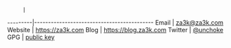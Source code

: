          |   
---------|-------------------------------------------
Email    |   [za3k@za3k.com](mailto:za3k@za3k.com)
Website  |   https://za3k.com
Blog     |   https://blog.za3k.com
Twitter  |   [@unchoke](https://twitter.com/unchoke)
GPG      |   [public key](https://za3k.com/gpg.pub)
